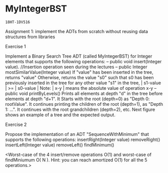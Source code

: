 # MyIntegerBST
    18HT-1DV516
   Assignment 1: implement the ADTs from scratch without reusing data structures from libraries 

Exercise 1

Implement a Binary Search Tree ADT (called MyIntegerBST) for Integer elements that supports the following operations:
– public void insert(Integer value). //Insertion operation seen during the lectures
– public Integer mostSimilarValue(Integer value) 
      If "value" has been inserted in the tree, returns "value"
      Otherwise, returns the value "s0" such that
        s0 has been previously inserted in the tree 
        for any other value "s1" in the tree, | s1-value | >= | s0-value |
        Note: | x-y | means the absolute value of operation x-y 
– public void printByLevels()
        Prints all elements at depth "d" in the tree before elements at depth "d+1". It Starts with the root (depth=0) as "Depth 0:             rootValue". It continues printing the children of the root (depth=1), as "Depth 1: ...". It continues with the root grandchildren (depth=2), etc.
        Next figure shows an example of a tree and the expected output.
        
Exercise 2

Propose the implementation of an ADT "SequenceWithMinimum" that supports the following operations: 
  insertRight(Integer value) 
  removeRight()
  insertLeft(Integer value)
  removeLeft()
  findMinimum()
  
<Worst-case of the 4 insert/remove operations O(1) and worst-case of findMiniumum O( N ). Hint: you can reach amortized O(1) for all the 5 operations.>
